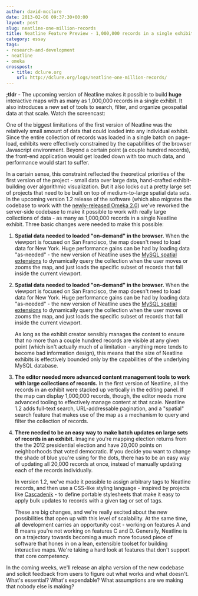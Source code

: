 ```yaml
---
author: david-mcclure
date: 2013-02-06 09:37:30+00:00
layout: post
slug: neatline-one-million-records
title: Neatline Feature Preview - 1,000,000 records in a single exhibit
category: essay
tags:
- research-and-development
- neatline
- omeka
crosspost:
  - title: dclure.org
    url: http://dclure.org/logs/neatline-one-million-records/
---
```


**;tldr** - The upcoming version of Neatline makes it possible to build **huge** interactive maps with as many as 1,000,000 records in a single exhibit. It also introduces a new set of tools to search, filter, and organize geospatial data at that scale. Watch the screencast:



One of the biggest limitations of the first version of Neatline was the relatively small amount of data that could loaded into any individual exhibit. Since the entire collection of records was loaded in a single batch on page-load, exhibits were effectively constrained by the capabilities of the browser Javascript environment. Beyond a certain point (a couple hundred records), the front-end application would get loaded down with too much data, and performance would start to suffer.

In a certain sense, this constraint reflected the theoretical priorities of the first version of the project - small data over large data, hand-crafted exhibit-building over algorithmic visualization. But it also locks out a pretty large set of projects that need to be built on top of medium-to-large spatial data sets. In the upcoming version 1.2 release of the software (which also migrates the codebase to work with the [newly-released Omeka 2.0](http://omeka.org/blog/2013/01/24/omeka-2-0-drops-today/)) we've reworked the server-side codebase to make it possible to work with really large collections of data - as many as 1,000,000 records in a single Neatline exhibit. Three basic changes were needed to make this possible:

1. **Spatial data needed to loaded "on-demand" in the browser.** When the viewport is focused on San Francisco, the map doesn't need to load data for New York. Huge performance gains can be had by loading data "as-needed" - the new version of Neatline uses the [MySQL spatial extensions](http://dev.mysql.com/doc/refman/5.5/en/spatial-extensions.html) to dynamically query the collection when the user moves or zooms the map, and just loads the specific subset of records that fall inside the current viewport.

1. **Spatial data needed to loaded "on-demand" in the browser.** When the viewport is focused on San Francisco, the map doesn't need to load data for New York. Huge performance gains can be had by loading data "as-needed" - the new version of Neatline uses the [MySQL spatial extensions](http://dev.mysql.com/doc/refman/5.5/en/spatial-extensions.html) to dynamically query the collection when the user moves or zooms the map, and just loads the specific subset of records that fall inside the current viewport.


    As long as the exhibit creator sensibly manages the content to ensure that no more than a couple hundred records are visible at any given point (which isn't actually much of a limitation - anything more tends to become bad information design), this means that the size of Neatline exhibits is effectively bounded only by the capabilities of the underlying MySQL database.


2. **The editor needed more advanced content management tools to work with large collections of records.** In the first version of Neatline, all the records in an exhibit were stacked up vertically in the editing panel. If the map can display 1,000,000 records, though, the editor needs more advanced tooling to effectively manage content at that scale. Neatline 1.2 adds full-text search, URL-addressable pagination, and a "spatial" search feature that makes use of the map as a mechanism to query and filter the collection of records.

3. **There needed to be an easy way to make batch updates on large sets of records in an exhibit.** Imagine you're mapping election returns from the the 2012 presidential election and have 20,000 points on neighborhoods that voted democratic. If you decide you want to change the shade of blue you're using for the dots, there has to be an easy way of updating all 20,000 records at once, instead of manually updating each of the records individually.


    In version 1.2, we've made it possible to assign arbitrary tags to Neatline records, and then use a CSS-like styling language - inspired by projects like [Cascadenik](https://github.com/mapnik/Cascadenik) - to define portable stylesheets that make it easy to apply bulk updates to records with a given tag or set of tags.


    These are big changes, and we're really excited about the new possibilities that open up with this level of scalability. At the same time, all development carries an opportunity cost - working on features A and B means you're not working on features C and D. Generally, Neatline is on a trajectory towards becoming a much more focused piece of software that hones in on a lean, extensible toolset for building interactive maps. We're taking a hard look at features that don't support that core competency.


In the coming weeks, we'll release an alpha version of the new codebase and solicit feedback from users to figure out what works and what doesn't. What's essential? What's expendable? What assumptions are we making that nobody else is making?
